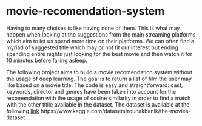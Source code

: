 # movie-recomendation-system

Having to many choises is like having none of them. This is what may happen when looking at the suggestions from the main streaming platforms which aim to let us spend more time on their platforms. We can often find a myriad of suggested title which may or not fit our interest but ending spending entire nights just looking for the best movie and then watch it for 10 minutes before falling asleep.

The following project aims to build a movie recomendation system without the usage of deep learning. The goal is to return a list of film the user may like based on a movie title. The code is easy and straightforward: cast, keywords, director and genres have been taken into account for the recomendation with the usage of cosine similarity in order to find a match with the other titile available in the dataset.
The dataset is available at the following [link]([https://pages.github.com/](https://www.kaggle.com/datasets/rounakbanik/the-movies-dataset)https://www.kaggle.com/datasets/rounakbanik/the-movies-dataset) https://www.kaggle.com/datasets/rounakbanik/the-movies-dataset

